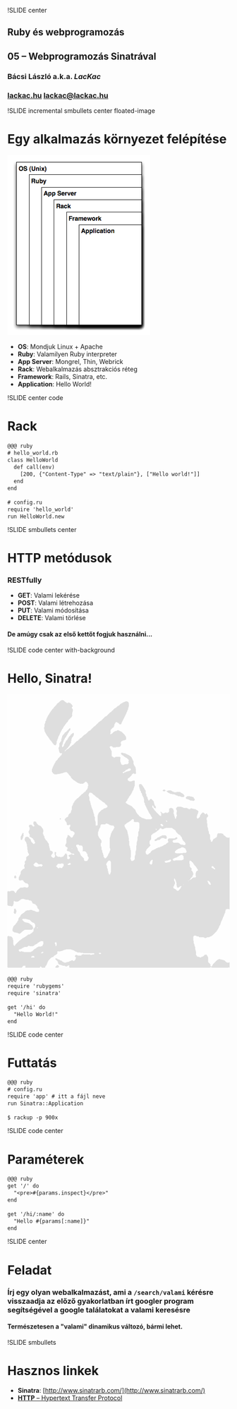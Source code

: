 !SLIDE center
## Ruby és webprogramozás
## 05 – **Webprogramozás Sinatrával**

### **Bácsi László a.k.a. *LacKac***
### [lackac.hu](http://lackac.hu) lackac@lackac.hu

!SLIDE incremental smbullets center floated-image
# Egy alkalmazás környezet felépítése

![Alkalmazás Stack](app_stack.png)

* **OS**: Mondjuk Linux + Apache
* **Ruby**: Valamilyen Ruby interpreter
* **App Server**: Mongrel, Thin, Webrick
* **Rack**: Webalkalmazás absztrakciós réteg
* **Framework**: Rails, Sinatra, etc.
* **Application**: Hello World!

!SLIDE center code
# Rack

    @@@ ruby
    # hello_world.rb
    class HelloWorld
      def call(env)
        [200, {"Content-Type" => "text/plain"}, ["Hello world!"]]
      end
    end

    # config.ru
    require 'hello_world'
    run HelloWorld.new

!SLIDE smbullets center
# HTTP metódusok

### RESTfully

* **GET**: Valami lekérése
* **POST**: Valami létrehozása
* **PUT**: Valami módosítása
* **DELETE**: Valami törlése

#### De amúgy csak az első kettőt fogjuk használni...

!SLIDE code center with-background
# Hello, Sinatra!

![Sinatra, The Legend](legend.gif)

    @@@ ruby
    require 'rubygems'
    require 'sinatra'

    get '/hi' do
      "Hello World!"
    end

!SLIDE code center
# Futtatás

    @@@ ruby
    # config.ru
    require 'app' # itt a fájl neve
    run Sinatra::Application

    $ rackup -p 900x

!SLIDE code center
# Paraméterek

    @@@ ruby
    get '/' do
      "<pre>#{params.inspect}</pre>"
    end

    get '/hi/:name' do
      "Hello #{params[:name]}"
    end

!SLIDE center
# Feladat

### Írj egy olyan webalkalmazást, ami a `/search/valami` kérésre visszaadja az előző gyakorlatban írt googler program segítségével a google találatokat a valami keresésre

#### Természetesen a "valami" dinamikus változó, bármi lehet.

!SLIDE smbullets
# Hasznos linkek

* **Sinatra**:
[http://www.sinatrarb.com/](http://www.sinatrarb.com/)
* [**HTTP** – Hypertext Transfer Protocol](http://en.wikipedia.org/wiki/Http)
